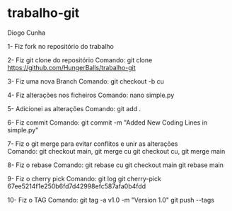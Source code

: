 # trabalho-git
Diogo Cunha

1- Fiz fork no repositório do trabalho 

2- Fiz git clone do repositório
	Comando: git clone https://github.com/HungerBalls/trabalho-git

3- Fiz uma nova Branch
	Comando: git checkout -b cu

4- Fiz alterações nos ficheiros 
	Comando: nano simple.py

5- Adicionei as alterações 
	Comando: git add . 

6- Fiz commit 
	Comando: git commit -m "Added New Coding Lines in simple.py"

7- Fiz o git merge para evitar conflitos e unir as alterações	
	Comando: git checkout main, git merge cu
		 git checkout cu, git merge main

8- Fiz o rebase 
	Comando: git rebase cu
		 git checkout main
		 git rebase main

9- Fiz o cherry pick 
	Comando: git log
		 git cherry-pick 67ee5214f1e250b6fd7d42998efc587afa0b4fdd		 

10- Fiz o TAG 
	Comando: git tag -a v1.0 -m "Version 1.0"
		 git push  --tags  
			

